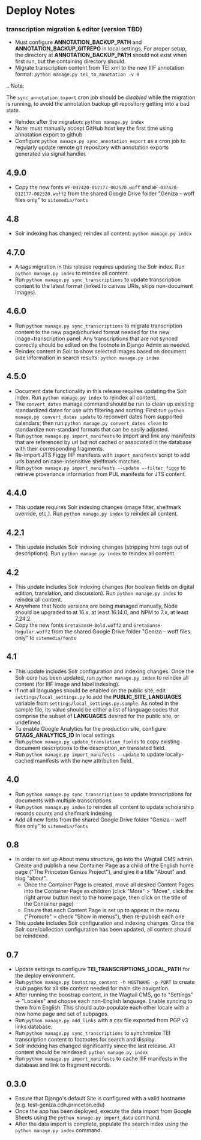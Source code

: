 # Deploy Notes

### transcription migration & editor (version TBD)

-   Must configure **ANNOTATION_BACKUP_PATH** and **ANNOTATION_BACKUP_GITREPO** in local settings. For proper setup, the directory at **ANNOTATION_BACKUP_PATH** should not exist when first run, but the containing directory should.
-   Migrate transcription content from TEI xml to the new IIIF annotation
    format: `python manage.py tei_to_annotation -v 0`

.. Note:

The `sync_annotation_export` cron job should be _disabled_ while the migration is running,
to avoid the annotation backup git repository getting into a bad state.

-   Reindex after the migration: `python manage.py index`
-   Note: must manually accept GitHub host key the first time using annotation
    export to github
-   Configure `python manage.py sync_annotation_export` as a cron job to regularly
    update remote git repository with annotation exports generated via signal handler.

## 4.9.0

-   Copy the new fonts `WF-037420-012177-002520.woff` and `WF-037420-012177-002520.woff2` from the shared Google Drive folder "Geniza – woff files only" to `sitemedia/fonts`

## 4.8

-   Solr indexing has changed; reindex all content: `python manage.py index`

## 4.7.0

-   A tags migration in this release requires updating the Solr index. Run `python manage.py index` to reindex all content.
-   Run `python manage.py sync_transcriptions` to update transcription content to the latest format (linked to canvas URIs, skips non-document images).

## 4.6.0

-   Run `python manage.py sync_transcriptions` to migrate transcription content to the new paged/chunked format needed for the new image+transcription panel. Any transcriptions that are not synced correctly should be edited on the footnote in Django Admin as needed.
-   Reindex content in Solr to show selected images based on document side information in search results: `python manage.py index`

## 4.5.0

-   Document date functionality in this release requires updating the Solr index. Run `python manage.py index` to reindex all content.
-   The `convert_dates` manage command should be run to clean up existing standardized dates for use with filtering and sorting. First run `python manage.py convert_dates update` to reconvert dates from supported calendars; then run `python manage.py convert_dates clean` to standardize non-standard formats that can be easily adjusted.
-   Run `python manage.py import_manifests` to import and link any manifests that are referenced by url but not cached or associated in the database with their corresponding fragments.
-   Re-import JTS Figgy IIIF manifests with `import_manifests` script to add urls based on case-insensitive shelfmark matches.
-   Run `python manage.py import_manifests --update --filter figgy` to retrieve provenance information from PUL manifests for JTS content.

## 4.4.0

-   This update requires Solr indexing changes (image filter, shelfmark override, etc.). Run `python manage.py index` to reindex all content.

## 4.2.1

-   This update includes Solr indexing changes (stripping html tags out of descriptions). Run `python manage.py index` to reindex all content.

## 4.2

-   This update includes Solr indexing changes (for boolean fields on digital edition, translation, and discussion). Run `python manage.py index` to reindex all content.
-   Anywhere that Node versions are being managed manually, Node should be upgraded to at 16.x, at least 16.14.0, and NPM to 7.x, at least 7.24.2.
-   Copy the new fonts `GretaSansH-Bold.woff2` and `GretaSansH-Regular.woff2` from the shared Google Drive folder "Geniza – woff files only" to `sitemedia/fonts`

## 4.1

-   This update includes Solr configuration and indexing changes. Once the Solr core has been updated, run `python manage.py index` to reindex all content (for IIIF image and label indexing).
-   If not all languages should be enabled on the public site, edit `settings/local_settings.py` to add the **PUBLIC_SITE_LANGUAGES** variable from `settings/local_settings.py.sample`. As noted in the sample file, its value should be either a list of language codes that comprise the subset of **LANGUAGES** desired for the public site, or undefined.
-   To enable Google Analytics for the production site, configure **GTAGS_ANALYTICS_ID** in local settings.
-   Run `python manage.py update_translation_fields` to copy existing document descriptions to the description_en translated field.
-   Run `python manage.py import_manifests --update` to update locally-cached manifests with the new attribution field.

## 4.0

-   Run `python manage.py sync_transcriptions` to update transcriptions for documents with multiple transcriptions
-   Run `python manage.py index` to reindex all content to update scholarship records counts and shelfmark indexing
-   Add all new fonts from the shared Google Drive folder "Geniza – woff files only" to `sitemedia/fonts`

## 0.8

-   In order to set up About menu structure, go into the Wagtail CMS admin. Create and publish a new Container Page as a child of the English home page ("The Princeton Geniza Project"), and give it a title "About" and slug "about".
    -   Once the Container Page is created, move all desired Content Pages into the Container Page as children (click "More" > "Move", click the right arrow button next to the home page, then click on the title of the Container page)
    -   Ensure that each Content Page is set up to appear in the menu ("Promote" > check "Show in menus"), then re-publish each one
-   This update includes Solr configuration and indexing changes. Once the Solr core/collection configuration has been updated, all content should be reindexed.

## 0.7

-   Update settings to configure **TEI_TRANSCRIPTIONS_LOCAL_PATH** for the deploy environment.
-   Run `python manage.py bootstrap_content -h HOSTNAME -p PORT` to create stub pages for all site content needed for main site navigation.
-   After running the boostrap content, in the Wagtail CMS, go to "Settings" -> "Locales" and choose each non-English language. Enable syncing to them from English. This should auto-populate each other locale with a new home page and set of subpages.
-   Run `python manage.py add_links` with a csv file exported from PGP v3 links database.
-   Run `python manage.py sync_transcriptions` to synchronize TEI transcription content to footnotes for search and display.
-   Solr indexing has changed significantly since the last release. All content should be reindexed: `python manage.py index`
-   Run `python manage.py import_manifests` to cache IIIF manifests in the database and link to fragment records.

## 0.3.0

-   Ensure that Django's default Site is configured with a valid hostname (e.g. test-geniza.cdh.princeton.edu)
-   Once the app has been deployed, execute the data import from Google Sheets using the `python manage.py import_data` command.
-   After the data import is complete, populate the search index using the `python manage.py index` command.
